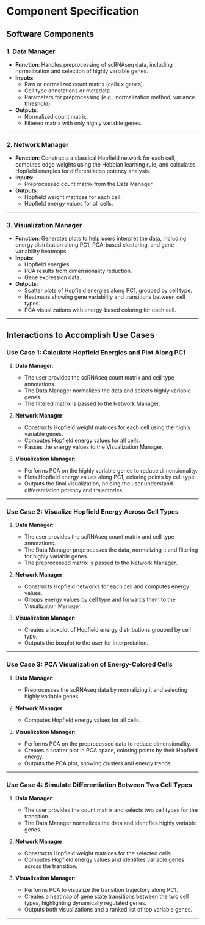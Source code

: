 # Component Specification

## Software Components

### **1. Data Manager**
- **Function**: Handles preprocessing of scRNAseq data, including normalization and selection of highly variable genes.
- **Inputs**:
  - Raw or normalized count matrix (cells x genes).
  - Cell type annotations or metadata.
  - Parameters for preprocessing (e.g., normalization method, variance threshold).
- **Outputs**:
  - Normalized count matrix.
  - Filtered matrix with only highly variable genes.

---

### **2. Network Manager**
- **Function**: Constructs a classical Hopfield network for each cell, computes edge weights using the Hebbian learning rule, and calculates Hopfield energies for differentiation potency analysis.
- **Inputs**:
  - Preprocessed count matrix from the Data Manager.
- **Outputs**:
  - Hopfield weight matrices for each cell.
  - Hopfield energy values for all cells.

---

### **3. Visualization Manager**
- **Function**: Generates plots to help users interpret the data, including energy distribution along PC1, PCA-based clustering, and gene variability heatmaps.
- **Inputs**:
  - Hopfield energies.
  - PCA results from dimensionality reduction.
  - Gene expression data.
- **Outputs**:
  - Scatter plots of Hopfield energies along PC1, grouped by cell type.
  - Heatmaps showing gene variability and transitions between cell types.
  - PCA visualizations with energy-based coloring for each cell.

---

## Interactions to Accomplish Use Cases

### **Use Case 1: Calculate Hopfield Energies and Plot Along PC1**

1. **Data Manager**:
   - The user provides the scRNAseq count matrix and cell type annotations.
   - The Data Manager normalizes the data and selects highly variable genes.
   - The filtered matrix is passed to the Network Manager.

2. **Network Manager**:
   - Constructs Hopfield weight matrices for each cell using the highly variable genes.
   - Computes Hopfield energy values for all cells.
   - Passes the energy values to the Visualization Manager.

3. **Visualization Manager**:
   - Performs PCA on the highly variable genes to reduce dimensionality.
   - Plots Hopfield energy values along PC1, coloring points by cell type.
   - Outputs the final visualization, helping the user understand differentiation potency and trajectories.

---

### **Use Case 2: Visualize Hopfield Energy Across Cell Types**

1. **Data Manager**:
   - The user provides the scRNAseq count matrix and cell type annotations.
   - The Data Manager preprocesses the data, normalizing it and filtering for highly variable genes.
   - The preprocessed matrix is passed to the Network Manager.

2. **Network Manager**:
   - Constructs Hopfield networks for each cell and computes energy values.
   - Groups energy values by cell type and forwards them to the Visualization Manager.

3. **Visualization Manager**:
   - Creates a boxplot of Hopfield energy distributions grouped by cell type.
   - Outputs the boxplot to the user for interpretation.

---

### **Use Case 3: PCA Visualization of Energy-Colored Cells**

1. **Data Manager**:
   - Preprocesses the scRNAseq data by normalizing it and selecting highly variable genes.

2. **Network Manager**:
   - Computes Hopfield energy values for all cells.

3. **Visualization Manager**:
   - Performs PCA on the preprocessed data to reduce dimensionality.
   - Creates a scatter plot in PCA space, coloring points by their Hopfield energy.
   - Outputs the PCA plot, showing clusters and energy trends.

---

### **Use Case 4: Simulate Differentiation Between Two Cell Types**

1. **Data Manager**:
   - The user provides the count matrix and selects two cell types for the transition.
   - The Data Manager normalizes the data and identifies highly variable genes.

2. **Network Manager**:
   - Constructs Hopfield weight matrices for the selected cells.
   - Computes Hopfield energy values and identifies variable genes across the transition.

3. **Visualization Manager**:
   - Performs PCA to visualize the transition trajectory along PC1.
   - Creates a heatmap of gene state transitions between the two cell types, highlighting dynamically regulated genes.
   - Outputs both visualizations and a ranked list of top variable genes.

---


